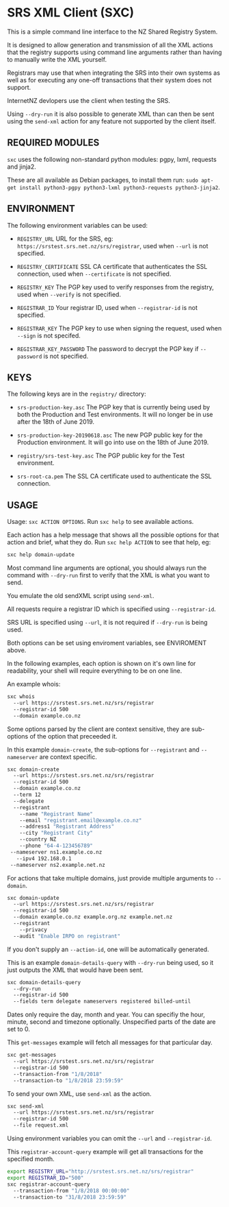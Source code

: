 SRS XML Client (SXC)
====================

This is a simple command line interface to the NZ Shared Registry System.

It is designed to allow generation and transmission of all the XML actions
that the registry supports using command line arguments rather than having
to manually write the XML yourself.

Registrars may use that when integrating the SRS into their own systems
as well as for executing any one-off transactions that their system does
not support.

InternetNZ devlopers use the client when testing the SRS.

Using `--dry-run` it is also possible to generate XML than can then be
sent using the `send-xml` action for any feature not supported by the
client itself.

REQUIRED MODULES
----------------

`sxc` uses the following non-standard python modules: pgpy, lxml, requests
and jinja2.

These are all available as Debian packages, to install them run:
`sudo apt-get install python3-pgpy python3-lxml python3-requests python3-jinja2`.

ENVIRONMENT
-----------

The following environment variables can be used:

* `REGISTRY_URL` URL for the SRS, eg:
  `https://srstest.srs.net.nz/srs/registrar`, used when `--url` is not
  specified.

* `REGISTRY_CERTIFICATE` SSL CA certificate that authenticates the SSL 
  connection, used when `--certificate` is not specified.

* `REGISTRY_KEY` The PGP key used to verify responses from the registry,
  used when `--verify` is not specified.

* `REGISTRAR_ID` Your registrar ID, used when `--registrar-id` is not
  specified.

* `REGISTRAR_KEY` The PGP key to use when signing the request, used when
  `--sign` is not specifed.

* `REGISTRAR_KEY_PASSWORD` The password to decrypt the PGP key if
  `--password` is not specified.

KEYS
----

The following keys are in the `registry/` directory:

* `srs-production-key.asc` The PGP key that is currently being used by both
  the Production and Test environments. It will no longer be in use after
  the 18th of June 2019.

* `srs-production-key-20190618.asc` The new PGP public key for the Production
  environment. It will go into use on the 18th of June 2019.

* `registry/srs-test-key.asc` The PGP public key for the Test environment.

* `srs-root-ca.pem` The SSL CA certificate used to authenticate the SSL
  connection.

USAGE
-----

Usage: `sxc ACTION OPTIONS`. Run `sxc help` to see available
actions.

Each action has a help message that shows all the possible options for that
action and brief, what they do. Run `sxc help ACTION` to see that help, eg:

```sh
sxc help domain-update
```

Most command line arguments are optional, you should always run the command
with `--dry-run` first to verify that the XML is what you want to send.

You emulate the old sendXML script using `send-xml`.

All requests require a registrar ID which is specified using `--registrar-id`.

SRS URL is specified using `--url`, it is not required if `--dry-run` is
being used.

Both options can be set using enviroment variables, see ENVIROMENT above.

In the following examples, each option is shown on it's own line for readability,
your shell will require everything to be on one line.

An example whois:

```sh
sxc whois
  --url https://srstest.srs.net.nz/srs/registrar
  --registrar-id 500
  --domain example.co.nz
```

Some options parsed by the client are context sensitive, they are sub-options
of the option that preceeded it.

In this example `domain-create`, the sub-options for `--registrant` and
`--nameserver` are context specific.

```sh
sxc domain-create
  --url https://srstest.srs.net.nz/srs/registrar
  --registrar-id 500
  --domain example.co.nz
  --term 12
  --delegate
  --registrant
    --name "Registrant Name"
    --email "registrant.email@example.co.nz"
    --address1 "Registrant Address"
    --city "Registrant City"
    --country NZ
    --phone "64-4-123456789"
 --nameserver ns1.example.co.nz
   --ipv4 192.168.0.1
 --nameserver ns2.example.net.nz
```

For actions that take multiple domains, just provide multiple arguments to
`--domain`.

```sh
sxc domain-update
  --url https://srstest.srs.net.nz/srs/registrar
  --registrar-id 500
  --domain example.co.nz example.org.nz example.net.nz
  --registrant
    --privacy
  --audit "Enable IRPO on registrant"
```

If you don't supply an `--action-id`, one will be automatically generated.

This is an example `domain-details-query` with `--dry-run` being used,
so it just outputs the XML that would have been sent.

```sh
sxc domain-details-query
  --dry-run
  --registrar-id 500    
  --fields term delegate nameservers registered billed-until 
```

Dates only require the day, month and year. You can specifiy the hour, minute,
second and timezone optionally. Unspecified parts of the date are set to 0.

This `get-messages` example will fetch all messages for that particular day.

```sh
sxc get-messages
  --url https://srstest.srs.net.nz/srs/registrar
  --registrar-id 500
  --transaction-from "1/8/2018"
  --transaction-to "1/8/2018 23:59:59"
```

To send your own XML, use `send-xml` as the action.

```sh
sxc send-xml
  --url https://srstest.srs.net.nz/srs/registrar
  --registrar-id 500
  --file request.xml
```

Using environment variables you can omit the `--url` and
`--registrar-id`.

This `registrar-account-query` example will get all transactions for the
specified month.

```sh
export REGISTRY_URL="http://srstest.srs.net.nz/srs/registrar"
export REGISTRAR_ID="500"
sxc registrar-account-query
  --transaction-from "1/8/2018 00:00:00"
  --transaction-to "31/8/2018 23:59:59"
```
